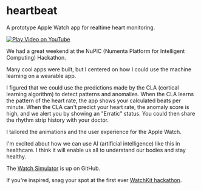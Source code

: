 heartbeat
===============

A prototype Apple Watch app for realtime heart monitoring.

[![Play Video on YouTube](http://happy.watch/s/heartbeat-apple-watch-app-youtube-video.jpg)](http://bit.ly/heartbeat-video)

We had a great weekend at the NuPIC (Numenta Platform for Intelligent Computing) Hackathon. 

Many cool apps were built, but I centered on how I could use the machine learning on a wearable app. 

I figured that we could use the predictions made by the CLA (cortical learning algorithm) to detect patterns and anomalies. When the CLA learns the pattern of the heart rate, the app shows your calculated beats per minute. When the CLA can't predict your heart rate, the anomaly score is high, and we alert you by showing an "Erratic" status. You could then share the rhythm strip history with your doctor.

I tailored the animations and the user experience for the Apple Watch.

I'm excited about how we can use AI (artificial intelligence) like this in healthcare. I think it will enable us all to understand our bodies and stay healthy.

The [Watch Simulator](http://bit.ly/watch-sim) is up on GitHub.

If you're inspired, snag your spot at the first ever [WatchKit hackathon](http://bit.ly/watchkit-hackathon).
